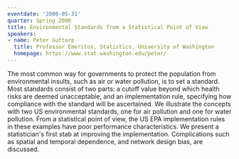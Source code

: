 ```yaml
---
eventdate: '2000-05-31'
quarter: Spring 2000
title: Environmental Standards from a Statistical Point of View
speakers:
- name: Peter Guttorp
  title: Professor Emeritus, Statistics, University of Washington
  homepage: https://www.stat.washington.edu/peter/
---
```

The most common way for governments to protect the population from environmental insults, such as air or water pollution, is to set a standard. Most standards consist of two parts: a cutoff value beyond which health risks are deemed unacceptable, and an implementation rule, specifying how compliance with the standard will be ascertained. We illustrate the concepts with two US environmental standards, one for air pollution and one for water pollution. From a statistical point of view, the US EPA implementation rules in these examples have poor performance characteristics. We present a statistician's first stab at improving the implementation. Complications such as spatial and temporal dependence, and network design bias, are discussed.